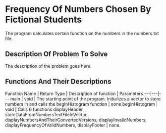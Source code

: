 # Frequency Of Numbers Chosen By Fictional Students

The program calculates certain function on the numbers in the numbers.txt file.

## Description Of Problem To Solve

The description of the problem goes here.

## Functions And Their Descriptions

Function Name | Return Type | Description of function | Parameters
---|---|---
main | void | The starting point of the program. Initializes a vector to store numbers in and calls the beginHistogram function | none
beginHistogram | void | Calls 6 functions displayHeader, storeDataFromNumbersTextFileInVector, displayNumbersAndTheirConvertedVersions, displayInvalidNumbers, displayFrequencyOfValidNumbers, displayFooter | none.

